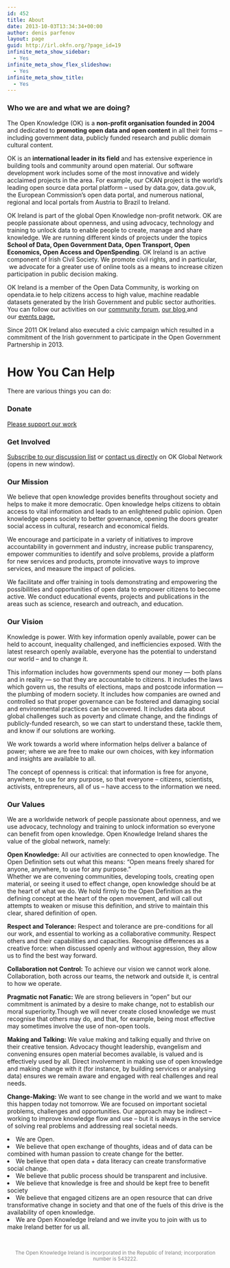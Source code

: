 ```yaml
---
id: 452
title: About
date: 2013-10-03T13:34:34+00:00
author: denis parfenov
layout: page
guid: http://irl.okfn.org/?page_id=19
infinite_meta_show_sidebar:
  - Yes
infinite_meta_show_flex_slideshow:
  - Yes
infinite_meta_show_title:
  - Yes
---
```

### **<a id="whoweare"></a>Who we are and <a id="doing"></a>what we are doing?**

<p id="stcpDiv">
  The Open Knowledge (OK) is a <strong>non-profit organisation founded in 2004</strong> and dedicated to <strong>promoting open data and open content</strong> in all their forms – including government data, publicly funded research and public domain cultural content.
</p>

OK is an **international leader in its field** and has extensive experience in building tools and community around open material. Our software development work includes some of the most innovative and widely acclaimed projects in the area. For example, our CKAN project is the world’s leading open source data portal platform – used by data.gov, data.gov.uk, the European Commission’s open data portal, and numerous national, regional and local portals from Austria to Brazil to Ireland.

OK Ireland is part of the global Open Knowledge non-profit network. OK are people passionate about openness, and using advocacy, technology and training to unlock data to enable people to create, manage and share knowledge. We are running different kinds of projects under the topics **School of Data, Open Government Data, Open Transport, Open Economics, Open Access and OpenSpending**. OK Ireland is an active component of Irish Civil Society. We promote civil rights, and in particular,  we advocate for a greater use of online tools as a means to increase citizen participation in public decision making.

OK Ireland is a member of the Open Data Community, is working on opendata.ie to help citizens access to high value, machine readable datasets generated by the Irish Government and public sector authorities. You can follow our activities on our [community forum](https://groups.google.com/forum/#!forum/open-data-ireland), [our blog ](/)and our [events page.](https://ti.to/open-data-ireland/)

Since 2011 OK Ireland also executed a civic campaign which resulted in a commitment of the Irish government to participate in the Open Government Partnership in 2013.

# <a id="help"></a>How You Can Help

There are various things you can do:

### <a id="donate"></a>Donate

[Please support our work](https://openknowledge.ie/donate/)

### <a id="getinvolved"></a>Get Involved

[Subscribe to our discussion list](http://lists.okfn.org/mailman/listinfo/okfn-irl) or <a id="getinvolved" href="http://okfn.org/open-knowledge-foundation-ireland/" target="_blank">contact us directly</a> on OK Global Network (opens in new window).

### <a id="mission"></a>Our Mission

We believe that open knowledge provides benefits throughout society and helps to make it more democratic. Open knowledge helps citizens to obtain access to vital information and leads to an enlightened public opinion. Open knowledge opens society to better governance, opening the doors greater social access in cultural, research and economical fields.

<p dir="ltr">
  We encourage and participate in a variety of initiatives to improve accountability in government and industry, increase public transparency, empower communities to identify and solve problems, provide a platform for new services and products, promote innovative ways to improve services, and measure the impact of policies.
</p>

<p dir="ltr">
  We facilitate and offer training in tools demonstrating and empowering the possibilities and opportunities of open data to empower citizens to become active. We conduct educational events, projects and publications in the areas such as science, research and outreach, and education.
</p>

### <a id="vision"></a>Our Vision

<p dir="ltr">
  Knowledge is power. With key information openly available, power can be held to account, inequality challenged, and inefficiencies exposed. With the latest research openly available, everyone has the potential to understand our world &#8211; and to change it.
</p>

This information includes how governments spend our money — both plans and in reality — so that they are accountable to citizens. It includes the laws which govern us, the results of elections, maps and postcode information — the plumbing of modern society. It includes how companies are owned and controlled so that proper governance can be fostered and damaging social and environmental practices can be uncovered. It includes data about global challenges such as poverty and climate change, and the findings of publicly-funded research, so we can start to understand these, tackle them, and know if our solutions are working.

We work towards a world where information helps deliver a balance of power; where we are free to make our own choices, with key information and insights are available to all.

The concept of openness is critical: that information is free for anyone, anywhere, to use for any purpose, so that everyone &#8211; citizens, scientists, activists, entrepreneurs, all of us &#8211; have access to the information we need.

### <a id="values"></a>Our Values

We are a worldwide network of people passionate about openness, and we use advocacy, technology and training to unlock information so everyone can benefit from open knowledge. Open Knowledge Ireland shares the value of the global network, namely:

<p dir="ltr">
  <b>Open Knowledge:</b> All our activities are connected to open knowledge. The Open Definition sets out what this means: “Open means freely shared for anyone, anywhere, to use for any purpose.”<br /> Whether we are convening communities, developing tools, creating open material, or seeing it used to effect change, open knowledge should be at the heart of what we do. We hold firmly to the Open Definition as the defining concept at the heart of the open movement, and will call out attempts to weaken or misuse this definition, and strive to maintain this clear, shared definition of open.
</p>

<p dir="ltr">
  <b>Respect and Tolerance:</b> Respect and tolerance are pre-conditions for all our work, and essential to working as a collaborative community. Respect others and their capabilities and capacities. Recognise differences as a creative force: when discussed openly and without aggression, they allow us to find the best way forward.
</p>

<p dir="ltr">
  <b>Collaboration not Control:</b> To achieve our vision we cannot work alone. Collaboration, both across our teams, the network and outside it, is central to how we operate.
</p>

<p dir="ltr">
  <b>Pragmatic not Fanatic:</b> We are strong believers in “open” but our commitment is animated by a desire to make change, not to establish our moral superiority.Though we will never create closed knowledge we must recognise that others may do, and that, for example, being most effective may sometimes involve the use of non-open tools.
</p>

<p dir="ltr">
  <b>Making and Talking:</b> We value making and talking equally and thrive on their creative tension. Advocacy thought leadership, evangelism and convening ensures open material becomes available, is valued and is effectively used by all. Direct involvement in making use of open knowledge and making change with it (for instance, by building services or analysing data) ensures we remain aware and engaged with real challenges and real needs.
</p>

<p dir="ltr">
  <b>Change-Making:</b> We want to see change in the world and we want to make this happen today not tomorrow. We are focused on important societal problems, challenges and opportunities. Our approach may be indirect – working to improve knowledge flow and use – but it is always in the service of solving real problems and addressing real societal needs.
</p>

<li dir="ltr">
  We are Open.
</li>
<li dir="ltr">
  We believe that open exchange of thoughts, ideas and of data can be combined with human passion to create change for the better.
</li>
<li dir="ltr">
  We believe that open data + data literacy can create transformative social change.
</li>
<li dir="ltr">
  We believe that public process should be transparent and inclusive.
</li>
<li dir="ltr">
  We believe that knowledge is free and should be kept free to benefit society
</li>
<li dir="ltr">
  We believe that engaged citizens are an open resource that can drive transformative change in society and that one of the fuels of this drive is the availability of open knowledge.
</li>
<li dir="ltr">
  We are Open Knowledge Ireland and we invite you to join with us to make Ireland better for us all.
</li>

&nbsp;

<center>
  <small style="color: gray;">The Open Knowledge Ireland is incorporated in the Republic of Ireland; incorporation number is 543222.</small>
</center>&nbsp;
